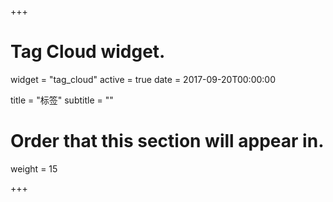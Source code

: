 +++
# Tag Cloud widget.
widget = "tag_cloud"
active = true
date = 2017-09-20T00:00:00

title = "标签"
subtitle = ""

# Order that this section will appear in.
weight = 15

+++
